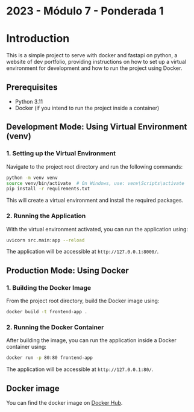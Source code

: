 # 2023 - Módulo 7 - Ponderada 1

# Introduction

This is a simple project to serve with docker and fastapi on python, a website of dev portfolio, providing instructions on how to set up a virtual environment for development and how to run the project using Docker.

## Prerequisites

-   Python 3.11
-   Docker (if you intend to run the project inside a container)

## Development Mode: Using Virtual Environment (venv)

### 1. Setting up the Virtual Environment

Navigate to the project root directory and run the following commands:

```bash
python -m venv venv
source venv/bin/activate  # On Windows, use: venv\Scripts\activate
pip install -r requirements.txt
```

This will create a virtual environment and install the required packages.

### 2. Running the Application

With the virtual environment activated, you can run the application using:

```bash
uvicorn src.main:app --reload
```

The application will be accessible at `http://127.0.0.1:8000/`.

## Production Mode: Using Docker

### 1. Building the Docker Image

From the project root directory, build the Docker image using:

```bash
docker build -t frontend-app .
```

### 2. Running the Docker Container

After building the image, you can run the application inside a Docker container using:

```bash
docker run -p 80:80 frontend-app
```

The application will be accessible at `http://127.0.0.1:80/`.

## Docker image

You can find the docker image on [Docker Hub](https://hub.docker.com/r/vinicioslugli/2023-2a-t2-m7-p1).
